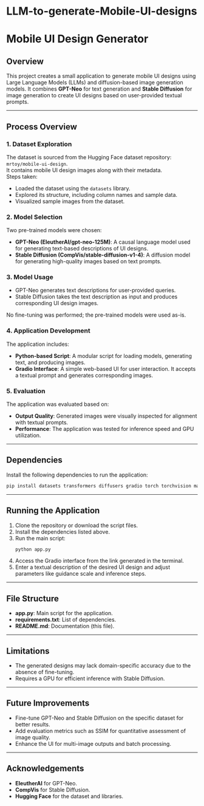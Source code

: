 # LLM-to-generate-Mobile-UI-designs

# Mobile UI Design Generator

## Overview
This project creates a small application to generate mobile UI designs using Large Language Models (LLMs) and diffusion-based image generation models. It combines **GPT-Neo** for text generation and **Stable Diffusion** for image generation to create UI designs based on user-provided textual prompts.

---

## Process Overview

### 1. **Dataset Exploration**
The dataset is sourced from the Hugging Face dataset repository: `mrtoy/mobile-ui-design`.  
It contains mobile UI design images along with their metadata.  
Steps taken:
- Loaded the dataset using the `datasets` library.
- Explored its structure, including column names and sample data.
- Visualized sample images from the dataset.

### 2. **Model Selection**
Two pre-trained models were chosen:
- **GPT-Neo (EleutherAI/gpt-neo-125M)**: A causal language model used for generating text-based descriptions of UI designs.
- **Stable Diffusion (CompVis/stable-diffusion-v1-4)**: A diffusion model for generating high-quality images based on text prompts.

### 3. **Model Usage**
- GPT-Neo generates text descriptions for user-provided queries.
- Stable Diffusion takes the text description as input and produces corresponding UI design images.

No fine-tuning was performed; the pre-trained models were used as-is.

### 4. **Application Development**
The application includes:
- **Python-based Script**: A modular script for loading models, generating text, and producing images.
- **Gradio Interface**: A simple web-based UI for user interaction. It accepts a textual prompt and generates corresponding images.

### 5. **Evaluation**
The application was evaluated based on:
- **Output Quality**: Generated images were visually inspected for alignment with textual prompts.
- **Performance**: The application was tested for inference speed and GPU utilization.

---

## Dependencies
Install the following dependencies to run the application:
```bash
pip install datasets transformers diffusers gradio torch torchvision matplotlib pillow
```

---

## Running the Application
1. Clone the repository or download the script files.
2. Install the dependencies listed above.
3. Run the main script:
   ```bash
   python app.py
   ```
4. Access the Gradio interface from the link generated in the terminal.
5. Enter a textual description of the desired UI design and adjust parameters like guidance scale and inference steps.

---

## File Structure
- **app.py**: Main script for the application.
- **requirements.txt**: List of dependencies.
- **README.md**: Documentation (this file).

---

## Limitations
- The generated designs may lack domain-specific accuracy due to the absence of fine-tuning.
- Requires a GPU for efficient inference with Stable Diffusion.

---

## Future Improvements
- Fine-tune GPT-Neo and Stable Diffusion on the specific dataset for better results.
- Add evaluation metrics such as SSIM for quantitative assessment of image quality.
- Enhance the UI for multi-image outputs and batch processing.

---

## Acknowledgements
- **EleutherAI** for GPT-Neo.
- **CompVis** for Stable Diffusion.
- **Hugging Face** for the dataset and libraries.

